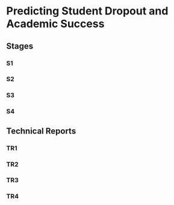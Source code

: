 # Predicting Student Dropout and Academic Success
## Stages
### S1
### S2
### S3
### S4
## Technical Reports
### TR1
### TR2
### TR3
### TR4

